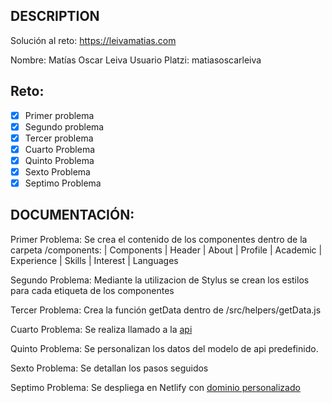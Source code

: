 ## DESCRIPTION

Solución al reto: https://leivamatias.com

Nombre: Matías Oscar Leiva
Usuario Platzi: matiasoscarleiva

## Reto:

- [x] Primer problema
- [x] Segundo problema
- [x] Tercer problema
- [x] Cuarto Problema
- [x] Quinto Problema
- [x] Sexto Problema
- [x] Septimo Problema

## DOCUMENTACIÓN:

Primer Problema: Se crea el contenido de los componentes dentro de la carpeta /components:
    | Components
        | Header
        | About
        | Profile
        | Academic
        | Experience
        | Skills
        | Interest
        | Languages

Segundo Problema: Mediante la utilizacion de Stylus se crean los estilos para cada etiqueta de los componentes

Tercer Problema: Crea la función getData dentro de /src/helpers/getData.js 

Cuarto Problema: Se realiza llamado a la [api](https://leiva-matias-api-matias-leiva.vercel.app/data)

Quinto Problema: Se personalizan los datos del modelo de api predefinido.

Sexto Problema: Se detallan los pasos seguidos

Septimo Problema: Se despliega en Netlify con [dominio personalizado](https://leivamatias.com)